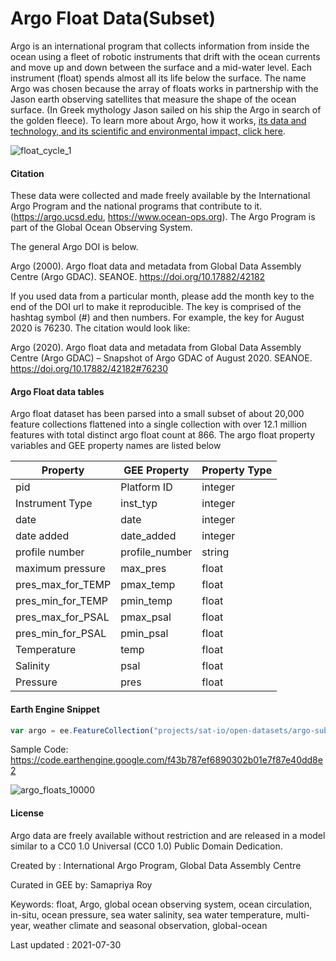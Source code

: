 # Argo Float Data(Subset)

Argo is an international program that collects information from inside the ocean using a fleet of robotic instruments that drift with the ocean currents and move up and down between the surface and a mid-water level. Each instrument (float) spends almost all its life below the surface. The name Argo was chosen because the array of floats works in partnership with the Jason earth observing satellites that measure the shape of the ocean surface. (In Greek mythology Jason sailed on his ship the Argo in search of the golden fleece). To learn more about Argo, how it works, [its data and technology, and its scientific and environmental impact, click here](https://argo.ucsd.edu/).

![float_cycle_1](https://user-images.githubusercontent.com/6677629/127728607-85e6328f-0323-4ca2-a8da-4d3e8a79d141.png)

#### Citation

These data were collected and made freely available by the International Argo Program and the national programs that contribute to it.  (https://argo.ucsd.edu,  https://www.ocean-ops.org).  The Argo Program is part of the Global Ocean Observing System.

The general Argo DOI is below.

Argo (2000). Argo float data and metadata from Global Data Assembly Centre (Argo GDAC). SEANOE. https://doi.org/10.17882/42182

If you used data from a particular month, please add the month key to the end of the DOI url to make it reproducible.  The key is comprised of the hashtag symbol (#) and then numbers.  For example, the key for August 2020 is 76230. The citation would look like:

Argo (2020). Argo float data and metadata from Global Data Assembly Centre (Argo GDAC) – Snapshot of Argo GDAC of August 2020. SEANOE. https://doi.org/10.17882/42182#76230

#### Argo Float data tables

Argo float dataset has been parsed into a small subset of about 20,000 feature collections flattened into a single collection with over 12.1 million features with total distinct argo float count at 866. The argo float property variables and GEE property names are listed below

<center>

|Property         |GEE Property  |Property Type|
|-----------------|--------------|-------------|
|pid              |Platform ID   |integer      |
|Instrument Type  |inst_typ      |integer      |
|date             |date          |integer      |
|date added       |date_added    |integer      |
|profile number   |profile_number|string       |
|maximum pressure |max_pres      |float        |
|pres_max_for_TEMP|pmax_temp     |float        |
|pres_min_for_TEMP|pmin_temp     |float        |
|pres_max_for_PSAL|pmax_psal     |float        |
|pres_min_for_PSAL|pmin_psal     |float        |
|Temperature      |temp          |float        |
|Salinity         |psal          |float        |
|Pressure         |pres          |float        |


</center>

#### Earth Engine Snippet

```js
var argo = ee.FeatureCollection("projects/sat-io/open-datasets/argo-subset");
```

Sample Code: https://code.earthengine.google.com/f43b787ef6890302b01e7f87e40dd8e2

![argo_floats_10000](https://user-images.githubusercontent.com/6677629/127728608-08ed871a-bab4-46df-9cad-628760e6b335.png)

#### License
Argo data are freely available without restriction and are released in a model similar to a CC0 1.0 Universal (CC0 1.0) Public Domain Dedication.

Created by : International Argo Program, Global Data Assembly Centre

Curated in GEE by: Samapriya Roy

Keywords: float, Argo, global ocean observing system, ocean circulation, in-situ, ocean pressure, sea water salinity, sea water temperature, multi-year, weather climate and seasonal observation, global-ocean

Last updated : 2021-07-30
